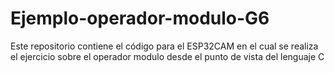 # Ejemplo-operador-modulo-G6
Este repositorio contiene el código para el ESP32CAM en el cual se realiza el ejercicio sobre el operador modulo desde el punto de vista del lenguaje C
